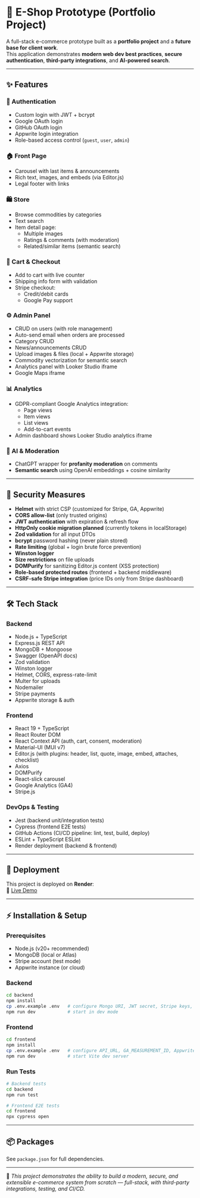 # 🛒 E-Shop Prototype (Portfolio Project)

A full-stack e-commerce prototype built as a **portfolio project** and a **future base for client work**.  
This application demonstrates **modern web dev best practices**, **secure authentication**, **third-party integrations**, and **AI-powered search**.

---

## ✨ Features

### 🔐 Authentication
- Custom login with JWT + bcrypt
- Google OAuth login
- GitHub OAuth login
- Appwrite login integration
- Role-based access control (`guest`, `user`, `admin`)

### 🏠 Front Page
- Carousel with last items & announcements  
- Rich text, images, and embeds (via Editor.js)  
- Legal footer with links

### 🛍 Store
- Browse commodities by categories
- Text search
- Item detail page:
  - Multiple images
  - Ratings & comments (with moderation)
  - Related/similar items (semantic search)

### 🛒 Cart & Checkout
- Add to cart with live counter
- Shipping info form with validation
- Stripe checkout:
  - Credit/debit cards
  - Google Pay support

### ⚙️ Admin Panel
- CRUD on users (with role management)
- Auto-send email when orders are processed
- Category CRUD
- News/announcements CRUD
- Upload images & files (local + Appwrite storage)
- Commodity vectorization for semantic search
- Analytics panel with Looker Studio iframe
- Google Maps iframe

### 📊 Analytics
- GDPR-compliant Google Analytics integration:
  - Page views
  - Item views
  - List views
  - Add-to-cart events
- Admin dashboard shows Looker Studio analytics iframe

### 🤖 AI & Moderation
- ChatGPT wrapper for **profanity moderation** on comments
- **Semantic search** using OpenAI embeddings + cosine similarity

---

## 🔐 Security Measures
- **Helmet** with strict CSP (customized for Stripe, GA, Appwrite)
- **CORS allow-list** (only trusted origins)
- **JWT authentication** with expiration & refresh flow
- **HttpOnly cookie migration planned** (currently tokens in localStorage)
- **Zod validation** for all input DTOs
- **bcrypt** password hashing (never plain stored)
- **Rate limiting** (global + login brute force prevention)
- **Winston logger** 
- **Size restrictions** on file uploads
- **DOMPurify** for sanitizing Editor.js content (XSS protection)
- **Role-based protected routes** (frontend + backend middleware)
- **CSRF-safe Stripe integration** (price IDs only from Stripe dashboard)

---

## 🛠 Tech Stack

### Backend
- Node.js + TypeScript
- Express.js REST API
- MongoDB + Mongoose
- Swagger (OpenAPI docs)
- Zod validation
- Winston logger
- Helmet, CORS, express-rate-limit
- Multer for uploads
- Nodemailer
- Stripe payments
- Appwrite storage & auth

### Frontend
- React 19 + TypeScript
- React Router DOM
- React Context API (auth, cart, consent, moderation)
- Material-UI (MUI v7)
- Editor.js (with plugins: header, list, quote, image, embed, attaches, checklist)
- Axios
- DOMPurify
- React-slick carousel
- Google Analytics (GA4)
- Stripe.js

### DevOps & Testing
- Jest (backend unit/integration tests)
- Cypress (frontend E2E tests)
- GitHub Actions (CI/CD pipeline: lint, test, build, deploy)
- ESLint + TypeScript ESLint
- Render deployment (backend & frontend)

---

## 🚀 Deployment
This project is deployed on **Render**:  
🔗 [Live Demo](https://eshopproject-ggmn.onrender.com)  

---

## ⚡ Installation & Setup

### Prerequisites
- Node.js (v20+ recommended)
- MongoDB (local or Atlas)
- Stripe account (test mode)
- Appwrite instance (or cloud)

### Backend
```bash
cd backend
npm install
cp .env.example .env   # configure Mongo URI, JWT secret, Stripe keys, etc.
npm run dev            # start in dev mode
```

### Frontend
```bash
cd frontend
npm install
cp .env.example .env   # configure API_URL, GA_MEASUREMENT_ID, Appwrite config
npm run dev            # start Vite dev server
```

### Run Tests
```bash
# Backend tests
cd backend
npm run test

# Frontend E2E tests
cd frontend
npx cypress open
```

---

## 📦 Packages
See `package.json` for full dependencies.

---

📌 *This project demonstrates the ability to build a modern, secure, and extensible e-commerce system from scratch — full-stack, with third-party integrations, testing, and CI/CD.*
